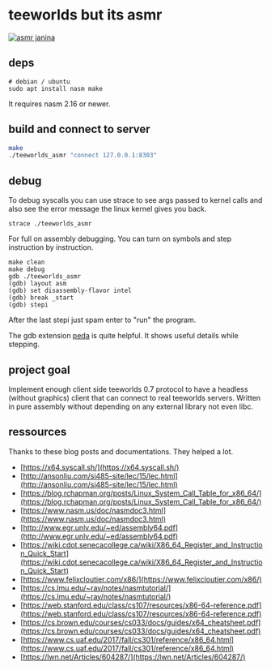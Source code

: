 # teeworlds but its asmr

[![asmr janina](https://i3.ytimg.com/vi/irZzz8Ul58Q/maxresdefault.jpg)](https://www.youtube.com/watch?v=irZzz8Ul58Q)

## deps

```
# debian / ubuntu
sudo apt install nasm make
```

It requires nasm 2.16 or newer.

## build and connect to server

```bash
make
./teeworlds_asmr "connect 127.0.0.1:8303"
```

## debug

To debug syscalls you can use strace
to see args passed to kernel calls
and also see the error message the linux kernel gives you back.

```
strace ./teeworlds_asmr
```

For full on assembly debugging.
You can turn on symbols and step instruction by instruction.

```
make clean
make debug
gdb ./teeworlds_asmr
(gdb) layout asm
(gdb) set disassembly-flavor intel
(gdb) break _start
(gdb) stepi
```

After the last stepi just spam enter to "run" the program.

The gdb extension [peda](https://github.com/longld/peda) is quite helpful. It shows useful details while stepping.

## project goal

Implement enough client side teeworlds 0.7 protocol to have a headless (without graphics) client that can connect to
real teeworlds servers. Written in pure assembly without depending on any external library not even libc.

## ressources

Thanks to these blog posts and documentations. They helped a lot.

- [https://x64.syscall.sh/](https://x64.syscall.sh/)
- [http://ansonliu.com/si485-site/lec/15/lec.html](http://ansonliu.com/si485-site/lec/15/lec.html)
- [https://blog.rchapman.org/posts/Linux_System_Call_Table_for_x86_64/](https://blog.rchapman.org/posts/Linux_System_Call_Table_for_x86_64/)
- [https://www.nasm.us/doc/nasmdoc3.html](https://www.nasm.us/doc/nasmdoc3.html)
- [http://www.egr.unlv.edu/~ed/assembly64.pdf](http://www.egr.unlv.edu/~ed/assembly64.pdf)
- [https://wiki.cdot.senecacollege.ca/wiki/X86_64_Register_and_Instruction_Quick_Start](https://wiki.cdot.senecacollege.ca/wiki/X86_64_Register_and_Instruction_Quick_Start)
- [https://www.felixcloutier.com/x86/](https://www.felixcloutier.com/x86/)
- [https://cs.lmu.edu/~ray/notes/nasmtutorial/](https://cs.lmu.edu/~ray/notes/nasmtutorial/)
- [https://web.stanford.edu/class/cs107/resources/x86-64-reference.pdf](https://web.stanford.edu/class/cs107/resources/x86-64-reference.pdf)
- [https://cs.brown.edu/courses/cs033/docs/guides/x64_cheatsheet.pdf](https://cs.brown.edu/courses/cs033/docs/guides/x64_cheatsheet.pdf)
- [https://www.cs.uaf.edu/2017/fall/cs301/reference/x86_64.html](https://www.cs.uaf.edu/2017/fall/cs301/reference/x86_64.html)
- [https://lwn.net/Articles/604287/](https://lwn.net/Articles/604287/)
